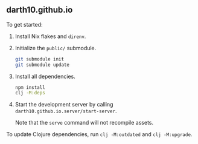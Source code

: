 ## darth10.github.io

To get started:

1. Install Nix flakes and `direnv`.
1. Initialize the `public/` submodule.
   ``` sh
   git submodule init
   git submodule update
   ```

1. Install all dependencies.
   ```sh
   npm install
   clj -M:deps
   ```
1. Start the development server by calling
   `darth10.github.io.server/start-server`.

   Note that the `serve` command will not recompile assets.

To update Clojure dependencies, run `clj -M:outdated` and `clj -M:upgrade`.

